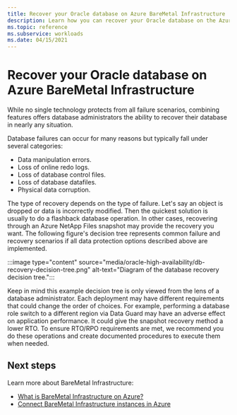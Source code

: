 ```yaml
---
title: Recover your Oracle database on Azure BareMetal Infrastructure
description: Learn how you can recover your Oracle database on the Azure BareMetal Infrastructure.
ms.topic: reference
ms.subservice: workloads
ms.date: 04/15/2021
---
```


# Recover your Oracle database on Azure BareMetal Infrastructure

While no single technology protects from all failure scenarios, combining features offers database administrators the ability to recover their database in nearly any situation.

Database failures can occur for many reasons but typically fall under several categories:

- Data manipulation errors.
- Loss of online redo logs.
- Loss of database control files.
- Loss of database datafiles.
- Physical data corruption.

The type of recovery depends on the type of failure. Let's say an object is dropped or data is incorrectly modified. Then the quickest solution is usually to do a flashback database operation. In other cases, recovering through an Azure NetApp Files snapshot may provide the recovery you want. The following figure's decision tree represents common failure and recovery scenarios if all data protection options described above are implemented.

:::image type="content" source="media/oracle-high-availability/db-recovery-decision-tree.png" alt-text="Diagram of the database recovery decision tree.":::

Keep in mind this example decision tree is only viewed from the lens of a database administrator. Each deployment may have different requirements that could change the order of choices. For example, performing a database role switch to a different region via Data Guard may have an adverse effect on application performance. It could give the snapshot recovery method a lower RTO. To ensure RTO/RPO requirements are met, we recommend you do these operations and create documented procedures to execute them when needed.

## Next steps

Learn more about BareMetal Infrastructure:

- [What is BareMetal Infrastructure on Azure?](../../concepts-baremetal-infrastructure-overview.md)
- [Connect BareMetal Infrastructure instances in Azure](../../connect-baremetal-infrastructure.md)
